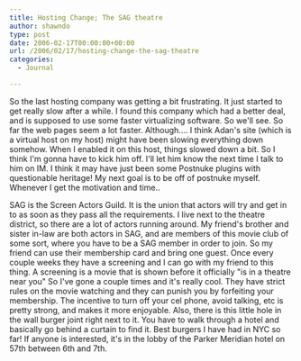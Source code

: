 ```yaml
---
title: Hosting Change; The SAG theatre
author: shawndo
type: post
date: 2006-02-17T00:00:00+00:00
url: /2006/02/17/hosting-change-the-sag-theatre
categories:
  - Journal

---
```

So the last hosting company was getting a bit frustrating. It just started to get really slow after a while. I found this company which had a better deal, and is supposed to use some faster virtualizing software. So we'll see. So far the web pages seem a lot faster. Although.... I think Adan's site (which is a virtual host on my host) might have been slowing everything down somehow. When I enabled it on this host, things slowed down a bit. So I think I'm gonna have to kick him off. I'll let him know the next time I talk to him on IM. I think it may have just been some Postnuke plugins with questionable heritage! My next goal is to be off of postnuke myself. Whenever I get the motivation and time..

SAG is the Screen Actors Guild. It is the union that actors will try and get in to as soon as they pass all the requirements. I live next to the theatre district, so there are a lot of actors running around. My friend's brother and sister in-law are both actors in SAG, and are members of this movie club of some sort, where you have to be a SAG member in order to join. So my friend can use their membership card and bring one guest. Once every couple weeks they have a screening and I can go with my friend to this thing. A screening is a movie that is shown before it officially "is in a theatre near you" So I've gone a couple times and it's really cool. They have strict rules on the movie watching and they can punish you by forfeiting your membership. The incentive to turn off your cel phone, avoid talking, etc is pretty strong, and makes it more enjoyable. Also, there is this little hole in the wall burger joint right next to it. You have to walk through a hotel and basically go behind a curtain to find it. Best burgers I have had in NYC so far! If anyone is interested, it's in the lobby of the Parker Meridian hotel on 57th between 6th and 7th.